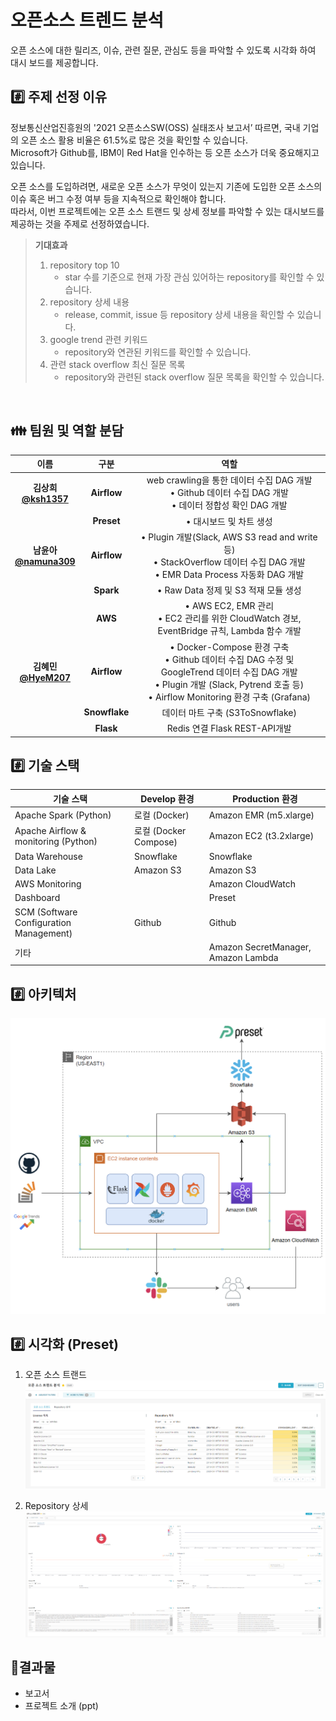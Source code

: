 # 오픈소스 트렌드 분석
오픈 소스에 대한 릴리즈, 이슈, 관련 질문, 관심도 등을 파악할 수 있도록 시각화 하여 대시 보드를 제공합니다.

## #️⃣ 주제 선정 이유 
정보통신산업진흥원의 '2021 오픈소스SW(OSS) 실태조사 보고서’ 따르면, 국내 기업의 오픈 소스 활용 비율은 61.5%로 많은 것을 확인할 수 있습니다.  
Microsoft가 Github를, IBM이 Red Hat을 인수하는 등 오픈 소스가 더욱 중요해지고 있습니다. 


오픈 소스를 도입하려면, 새로운 오픈 소스가 무엇이 있는지 기존에 도입한 오픈 소스의 이슈 혹은 버그 수정 여부 등을 지속적으로 확인해야 합니다.  
 따라서, 이번 프로젝트에는 오픈 소스 트랜드 및 상세 정보를 파악할 수 있는 대시보드를 제공하는 것을 주제로 선정하였습니다.

> **기대효과**
> 1. repository top 10  
>    - star 수를 기준으로 현재 가장 관심 있어하는 repository를 확인할 수 있습니다.
> 2. repository 상세 내용
>    - release, commit, issue 등 repository 상세 내용을 확인할 수 있습니다.
> 3. google trend 관련 키워드
>    - repository와 연관된 키워드를 확인할 수 있습니다.
> 4. 관련 stack overflow 최신 질문 목록
>    -  repository와 관련된 stack overflow 질문 목록을 확인할 수 있습니다.

<br> 

## 👪 팀원 및 역할 분담
| 이름 | 구분 | 역할 | 
|:---:|:---:|:---:|   
| **김상희** <br> **[@ksh1357](https://github.com/ksh1357)** | **Airflow**  | web crawling을 통한 데이터 수집 DAG 개발 <br>  • Github 데이터 수집 DAG 개발 <Br> • 데이터 정합성 확인 DAG 개발   | 
| | **Preset** | • 대시보드 및 차트 생성 |  | 
|**남윤아** <Br> **[@namuna309](https://github.com/namuna309)** |**Airflow**| • Plugin 개발(Slack, AWS S3 read and write 등)  <Br> • StackOverflow 데이터 수집 DAG 개발 <br> • EMR Data Process 자동화 DAG 개발 
| | **Spark** |• Raw Data 정제 및 S3 적재 모듈 생성 | |
| | **AWS** | • AWS EC2, EMR 관리 <br> • EC2 관리를 위한 CloudWatch 경보,  EventBridge 규칙, Lambda 함수 개발 |
|**김혜민** <br> **[@HyeM207](https://github.com/HyeM207)** |**Airflow**| • Docker-Compose 환경 구축 <br> • Github 데이터 수집 DAG 수정 및    GoogleTrend  데이터 수집 DAG 개발 <br> • Plugin 개발 (Slack, Pytrend 호출 등) <br> • Airflow Monitoring 환경 구축 (Grafana) |
| | **Snowflake** | 데이터 마트 구축 (S3ToSnowflake) | 
| | **Flask** | Redis 연결 Flask REST-API개발 | 

## #️⃣ 기술 스택 
| 기술 스택  | Develop 환경 | Production 환경 | 
| -- | -- | -- |
| Apache Spark (Python) | 로컬 (Docker) | Amazon EMR (m5.xlarge) | 
| Apache Airflow & monitoring (Python) |로컬 (Docker Compose) | Amazon EC2 (t3.2xlarge)  | 
| Data Warehouse | Snowflake | Snowflake |
| Data Lake | Amazon S3 | Amazon S3 | 
| AWS Monitoring |  | Amazon CloudWatch | 
| Dashboard | | Preset | Preset | 
| SCM (Software Configuration Management) | Github | Github|
| 기타  | |  Amazon SecretManager, Amazon Lambda | 

## #️⃣ 아키텍처
![Alt text](image.png)

## #️⃣ 시각화 (Preset)
1. 오픈 소스 트랜드
![Alt text](image-1.png)

2. Repository 상세
![Alt text](image-2.png)


## 📂결과물 
- 보고서 
- 프로젝트 소개 (ppt)